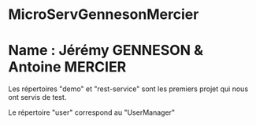 # MicroServGennesonMercier
# Name : Jérémy GENNESON & Antoine MERCIER



Les répertoires "demo" et "rest-service" sont les premiers projet qui nous ont servis de test.

Le répertoire "user" correspond au "UserManager"
